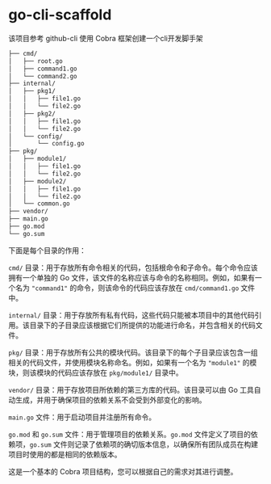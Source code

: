 # go-cli-scaffold
该项目参考 github-cli 使用 Cobra 框架创建一个cli开发脚手架

```txt
├── cmd/
│   ├── root.go
│   ├── command1.go
│   └── command2.go
├── internal/
│   ├── pkg1/
│   │   ├── file1.go
│   │   └── file2.go
│   ├── pkg2/
│   │   ├── file1.go
│   │   └── file2.go
│   └── config/
│       └── config.go
├── pkg/
│   ├── module1/
│   │   ├── file1.go
│   │   └── file2.go
│   ├── module2/
│   │   ├── file1.go
│   │   └── file2.go
│   └── common.go
├── vendor/
├── main.go
├── go.mod
└── go.sum
```

下面是每个目录的作用：

`cmd/` 目录：用于存放所有命令相关的代码，包括根命令和子命令。每个命令应该拥有一个单独的 Go 文件，该文件的名称应该与命令的名称相同。例如，如果有一个名为 `"command1"` 的命令，则该命令的代码应该存放在 `cmd/command1.go` 文件中。

`internal/` 目录：用于存放所有私有代码，这些代码只能被本项目中的其他代码引用。该目录下的子目录应该根据它们所提供的功能进行命名，并包含相关的代码文件。

`pkg/` 目录：用于存放所有公共的模块代码。该目录下的每个子目录应该包含一组相关的代码文件，并使用模块名称命名。例如，如果有一个名为 `"module1"` 的模块，则该模块的代码应该存放在 `pkg/module1/` 目录中。

`vendor/` 目录：用于存放项目所依赖的第三方库的代码。该目录可以由 Go 工具自动生成，并用于确保项目的依赖关系不会受到外部变化的影响。

`main.go` 文件：用于启动项目并注册所有命令。

`go.mod` 和 `go.sum` 文件：用于管理项目的依赖关系。`go.mod` 文件定义了项目的依赖项，`go.sum` 文件则记录了依赖项的确切版本信息，以确保所有团队成员在构建项目时使用的都是相同的依赖版本。

这是一个基本的 Cobra 项目结构，您可以根据自己的需求对其进行调整。